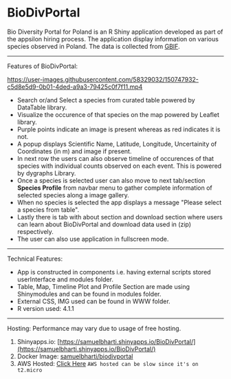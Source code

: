 # BioDivPortal
Bio Diversity Portal for Poland is an R Shiny application developed as part of the appsilon hiring process. The application display information on various species observed in Poland. The data is collected from [GBIF](https://www.gbif.org/).

---

Features of BioDivPortal:

https://user-images.githubusercontent.com/58329032/150747932-c5d8e5d9-0b01-4ded-a9a3-79425c0f7f11.mp4

* Search or/and Select a species from curated table powered by DataTable library.
* Visualize the occurence of that species on the map powered by Leaflet library. 
* Purple points indicate an image is present whereas as red indicates it is not.
* A popup displays Scientific Name, Latitude, Longitude, Uncertainity of Coordinates (in m) and image if present.
* In next row the users can also observe timeline of occurences of that species with individual counts observed on each event. This is powered by dygraphs Library.
* Once a species is selected user can also move to next tab/section **Species Profile** from navbar menu to gather complete information of selected species along a image gallery.
* When no species is selected the app displays a message "Please select a species from table".
* Lastly there is tab with about section and download section where users can learn about BioDivPortal and download data used in (zip) respectively.
* The user can also use application in fullscreen mode. 

---

Technical Features:

* App is constructed in components i.e. having external scripts stored userInterface and modules folder. 
* Table, Map, Timeline Plot and Profile Section are made using Shinymodules and can be found in modules folder.
* External CSS, IMG used can be found in WWW folder.
* R version used: 4.1.1

---

Hosting:
Performance may vary due to usage of free hosting. 

1. Shinyapps.io: [https://samuelbharti.shinyapps.io/BioDivPortal/](https://samuelbharti.shinyapps.io/BioDivPortal/)
2. Docker Image: [samuelbharti/biodivportal](https://hub.docker.com/repository/docker/samuelbharti/biodivportal) 
3. AWS Hosted: [Click Here](http://ec2-3-14-152-196.us-east-2.compute.amazonaws.com/)
   `AWS hosted can be slow since it's on t2.micro`
